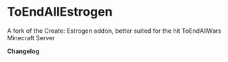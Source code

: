 # ToEndAllEstrogen
A fork of the Create: Estrogen addon, better suited for the hit ToEndAllWars Minecraft Server

**Changelog**
